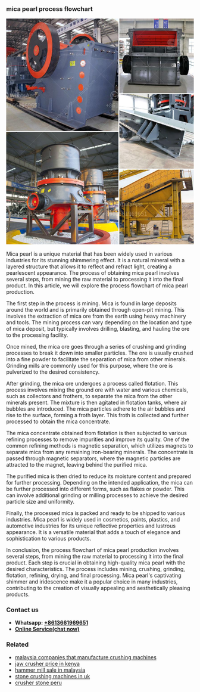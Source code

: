 <h3>mica pearl process flowchart</h3><img src='1706773396.jpg' alt=''><p>Mica pearl is a unique material that has been widely used in various industries for its stunning shimmering effect. It is a natural mineral with a layered structure that allows it to reflect and refract light, creating a pearlescent appearance. The process of obtaining mica pearl involves several steps, from mining the raw material to processing it into the final product. In this article, we will explore the process flowchart of mica pearl production.</p><p>The first step in the process is mining. Mica is found in large deposits around the world and is primarily obtained through open-pit mining. This involves the extraction of mica ore from the earth using heavy machinery and tools. The mining process can vary depending on the location and type of mica deposit, but typically involves drilling, blasting, and hauling the ore to the processing facility.</p><p>Once mined, the mica ore goes through a series of crushing and grinding processes to break it down into smaller particles. The ore is usually crushed into a fine powder to facilitate the separation of mica from other minerals. Grinding mills are commonly used for this purpose, where the ore is pulverized to the desired consistency.</p><p>After grinding, the mica ore undergoes a process called flotation. This process involves mixing the ground ore with water and various chemicals, such as collectors and frothers, to separate the mica from the other minerals present. The mixture is then agitated in flotation tanks, where air bubbles are introduced. The mica particles adhere to the air bubbles and rise to the surface, forming a froth layer. This froth is collected and further processed to obtain the mica concentrate.</p><p>The mica concentrate obtained from flotation is then subjected to various refining processes to remove impurities and improve its quality. One of the common refining methods is magnetic separation, which utilizes magnets to separate mica from any remaining iron-bearing minerals. The concentrate is passed through magnetic separators, where the magnetic particles are attracted to the magnet, leaving behind the purified mica.</p><p>The purified mica is then dried to reduce its moisture content and prepared for further processing. Depending on the intended application, the mica can be further processed into different forms, such as flakes or powder. This can involve additional grinding or milling processes to achieve the desired particle size and uniformity.</p><p>Finally, the processed mica is packed and ready to be shipped to various industries. Mica pearl is widely used in cosmetics, paints, plastics, and automotive industries for its unique reflective properties and lustrous appearance. It is a versatile material that adds a touch of elegance and sophistication to various products.</p><p>In conclusion, the process flowchart of mica pearl production involves several steps, from mining the raw material to processing it into the final product. Each step is crucial in obtaining high-quality mica pearl with the desired characteristics. The process includes mining, crushing, grinding, flotation, refining, drying, and final processing. Mica pearl's captivating shimmer and iridescence make it a popular choice in many industries, contributing to the creation of visually appealing and aesthetically pleasing products.</p><h3>Contact us</h3><ul><li><strong>Whatsapp:&nbsp;<a href="https://wa.me/8613661969651">+8613661969651</a></strong></li><li><a href="https://swt.shibang-china.com/?git&amp;zhl&amp;mica pearl process flowchart"><strong>Online Service(chat now)</strong></a></li></ul><h3>Related</h3><ul><li><a href='malaysia companies that manufacture crushing machines.md'>malaysia companies that manufacture crushing machines</a></li><li><a href='jaw crusher price in kenya.md'>jaw crusher price in kenya</a></li><li><a href='hammer mill sale in malaysia.md'>hammer mill sale in malaysia</a></li><li><a href='stone crushing machines in uk.md'>stone crushing machines in uk</a></li><li><a href='crusher stone peru.md'>crusher stone peru</a></li></ul>